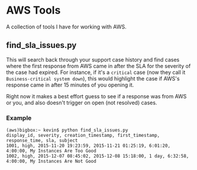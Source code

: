 # AWS Tools

A collection of tools I have for working with AWS.

## find_sla_issues.py

This will search back through your support case history and find cases where the first response from AWS came in after the SLA for the severity of the case had expired. For instance, if it's a `critical` case (now they call it `Business-critical system down`), this would highlight the case if AWS's response came in after 15 minutes of you opening it.

Right now it makes a best effort guess to see if a response was from AWS or you, and also doesn't trigger on open (not resolved) cases.

### Example
```
(aws)bigbox:~ kevin$ python find_sla_issues.py
display_id, severity, creation_timestamp, first_timestamp, response_time, sla, subject
1001, high, 2015-11-20 19:23:59, 2015-11-21 01:25:19, 6:01:20, 4:00:00, My Instances Are Too Good
1002, high, 2015-12-07 08:45:02, 2015-12-08 15:18:00, 1 day, 6:32:58, 4:00:00, My Instances Are Not Good
```
